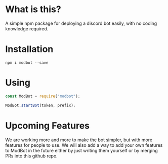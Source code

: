 # What is this?

A simple npm package for deploying a discord bot easily, with no coding knowledge required.

# Installation

`npm i modbot --save`
# Using

```js
const ModBot = require("modbot"); 

ModBot.startBot(token, prefix);
```

# Upcoming Features
We are working more and more to make the bot simpler, but with more features for people to use. We will also add a way to add your own features to ModBot in the future either by just writing them yourself or by merging PRs into this github repo.
